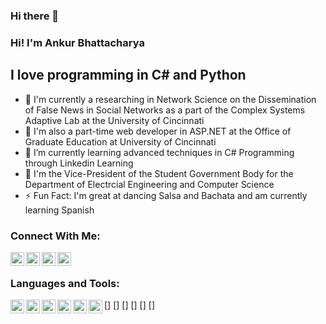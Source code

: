 ### Hi there 👋

<!--
**ankurb86/ankurb86** is a ✨ _special_ ✨ repository because its `README.md` (this file) appears on your GitHub profile.

Here are some ideas to get you started:

- 🔭 I’m currently working on ...
- 🌱 I’m currently learning ...
- 👯 I’m looking to collaborate on ...
- 🤔 I’m looking for help with ...
- 💬 Ask me about ...
- 📫 How to reach me: ...
- 😄 Pronouns: ...
- ⚡ Fun fact: ...
-->

### Hi! I'm Ankur Bhattacharya

## I love programming in C# and Python
- 🔭 I'm currently a researching in Network Science on the Dissemination of False News in Social Networks as a part of the Complex Systems Adaptive Lab at the University of Cincinnati
- 🔭 I'm also a part-time web developer in ASP.NET at the Office of Graduate Education at University of Cincinnati
- 🌱 I’m currently learning advanced techniques in C# Programming through Linkedin Learning
- 👯 I'm the Vice-President of the Student Government Body for the Department of Electrcial Engineering and Computer Science
- ⚡ Fun Fact: I'm great at dancing Salsa and Bachata and am currently learning Spanish


### Connect With Me:


[<img align="left" alt="AnkurB | LinkedIn" width="22px" src="https://cdn.jsdelivr.net/npm/simple-icons@v3/icons/linkedin.svg" />][linkedin]
[<img align="left" alt="AnkurB | Facebook" width="22px" src="https://cdn.jsdelivr.net/npm/simple-icons@3.12.1/icons/facebook.svg" />][facebook]
[<img align="left" alt="AnkurB | Instagram" width="22px" src="https://cdn.jsdelivr.net/npm/simple-icons@v3/icons/instagram.svg" />][instagram]
[<img align="left" alt="AnkurB | Twitter" width="22px" src="https://cdn.jsdelivr.net/npm/simple-icons@v3/icons/twitter.svg" />][twitter]

<br />

### Languages and Tools:

[<img align="left" alt="DotNet" width="22px" src="https://cdn.jsdelivr.net/npm/simple-icons@3.12.1/icons/dot-net.svg" />]
[<img align="left" alt="Python" width="22px" src="https://cdn.jsdelivr.net/npm/simple-icons@3.12.1/icons/python.svg" />]
[<img align="left" alt="Javascript" width="22px" src="https://cdn.jsdelivr.net/npm/simple-icons@3.12.1/icons/javascript.svg" />]
[<img align="left" alt="HTML5" width="22px" src="https://cdn.jsdelivr.net/npm/simple-icons@3.12.1/icons/html5.svg" />]
[<img align="left" alt="CSS3" width="22px" src="https://cdn.jsdelivr.net/npm/simple-icons@3.12.1/icons/css3.svg" />]
[<img align="left" alt="MySQL" width="22px" src="https://cdn.jsdelivr.net/npm/simple-icons@3.12.1/icons/mysql.svg" />]

<br />

[linkedin]: https://www.linkedin.com/in/ankurb86/
[facebook]: https://www.facebook.com/ankurb86
[twitter]: https://twitter.com/ankur_codelife
[instagram]: https://www.instagram.com/an_omega_wolf/
